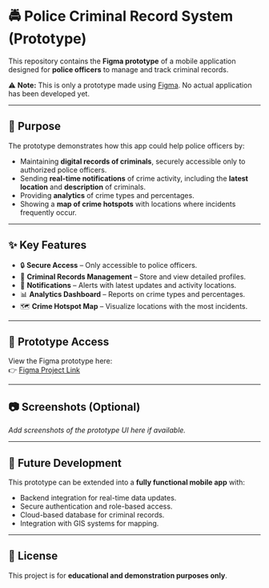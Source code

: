# 🚔 Police Criminal Record System (Prototype)

This repository contains the **Figma prototype** of a mobile application designed for **police officers** to manage and track criminal records.  

⚠️ **Note:** This is only a prototype made using [Figma](https://figma.com). No actual application has been developed yet.  

---

## 📌 Purpose
The prototype demonstrates how this app could help police officers by:
- Maintaining **digital records of criminals**, securely accessible only to authorized police officers.  
- Sending **real-time notifications** of crime activity, including the **latest location** and **description** of criminals.  
- Providing **analytics** of crime types and percentages.  
- Showing a **map of crime hotspots** with locations where incidents frequently occur.  

---

## ✨ Key Features
- 🔒 **Secure Access** – Only accessible to police officers.  
- 📂 **Criminal Records Management** – Store and view detailed profiles.  
- 🔔 **Notifications** – Alerts with latest updates and activity locations.  
- 📊 **Analytics Dashboard** – Reports on crime types and percentages.  
- 🗺️ **Crime Hotspot Map** – Visualize locations with the most incidents.  

---

## 🎨 Prototype Access
View the Figma prototype here:  
👉 [Figma Project Link](https://www.figma.com/design/mf9BtAjhfQThL0HneOL2ti/New?node-id=0-1&t=o9z72sMZzU9qT4sT-1) <!-- Replace # with your actual Figma link -->

---

## 📷 Screenshots (Optional)
_Add screenshots of the prototype UI here if available._  

---

## 🚀 Future Development
This prototype can be extended into a **fully functional mobile app** with:
- Backend integration for real-time data updates.  
- Secure authentication and role-based access.  
- Cloud-based database for criminal records.  
- Integration with GIS systems for mapping.  

---

## 📝 License
This project is for **educational and demonstration purposes only**.  
